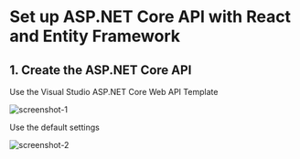 # Set up ASP.NET Core API with React and Entity Framework

## 1. Create the ASP.NET Core API
Use the Visual Studio ASP.NET Core Web API Template

![screenshot-1]([screenshots/1.png](https://github.com/damiankryzia71/react-asp.netcore/blob/895aba6c131f9a062069ffd59df2501795b13052/screenshots/1.png))

Use the default settings

![screenshot-2](https://github.com/damiankryzia71/react-asp.netcore/blob/21ab15fc54677a80beda1906c4316040b9ab2b02/screenshots/2.png)

